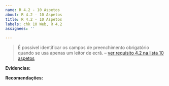 ```yaml
---
name: R 4.2 - 10 Aspetos
about: R 4.2 - 10 Aspetos
title: R 4.2 - 10 Aspetos
labels: chk 10 Web, R 4.2
assignees: ''

---
```


> É possível identificar os campos de preenchimento obrigatório quando se usa apenas um leitor de ecrã.
> – [ver requisito 4.2 na lista 10 aspetos](https://amagovpt.github.io/kit-selo/checklists/checklist-10aspetos#n42)

**Evidencias:**

**Recomendações:**
